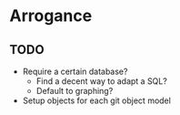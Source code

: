 # Arrogance

## TODO

* Require a certain database?
  - Find a decent way to adapt a SQL?
  - Default to graphing?
* Setup objects for each git object model
